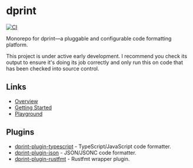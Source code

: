 # dprint

[![CI](https://github.com/dprint/dprint/workflows/CI/badge.svg)](https://github.com/dprint/dprint/actions?query=workflow%3ACI)

Monorepo for dprint—a pluggable and configurable code formatting platform.

This project is under active early development. I recommend you check its output to ensure it's doing its job correctly and only run this on code that has been checked into source control.

## Links

* [Overview](https://dprint.dev/overview)
* [Getting Started](https://dprint.dev/install)
* [Playground](https://dprint.dev/playground)

## Plugins

* [dprint-plugin-typescript](https://github.com/dprint/dprint-plugin-typescript) - TypeScript/JavaScript code formatter.
* [dprint-plugin-json](https://github.com/dprint/dprint-plugin-json) - JSON/JSONC code formatter.
* [dprint-plugin-rustfmt](https://github.com/dprint/dprint-plugin-rustfmt) - Rustfmt wrapper plugin.
